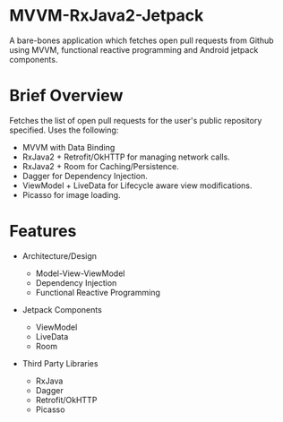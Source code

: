 # MVVM-RxJava2-Jetpack
A bare-bones application which fetches open pull requests from Github using MVVM, functional reactive programming and Android jetpack components.

# Brief Overview
Fetches the list of open pull requests for the user's public repository specified. Uses the following:
- MVVM with Data Binding
- RxJava2 + Retrofit/OkHTTP for managing network calls.
- RxJava2 + Room for Caching/Persistence.
- Dagger for Dependency Injection.
- ViewModel + LiveData for Lifecycle aware view modifications.
- Picasso for image loading.

# Features
- Architecture/Design
  - Model-View-ViewModel
  - Dependency Injection
  - Functional Reactive Programming
  
- Jetpack Components 
  - ViewModel
  - LiveData
  - Room
- Third Party Libraries
  - RxJava
  - Dagger
  - Retrofit/OkHTTP
  - Picasso
